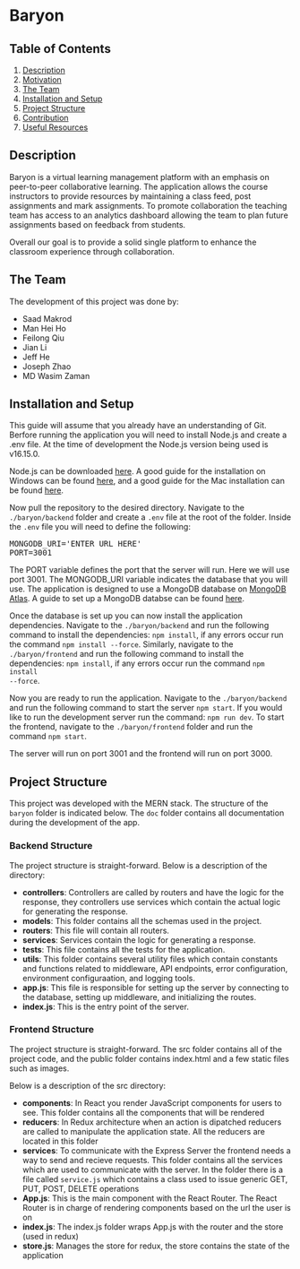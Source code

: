 # Baryon

## Table of Contents

1. [Description](#description)
2. [Motivation](#motivation)
3. [The Team](#the-team)
4. [Installation and Setup](#installation-and-setup)
5. [Project Structure](#project-structure)
6. [Contribution](#contribution)
7. [Useful Resources](#useful-resources)

## Description

Baryon is a virtual learning management platform with an emphasis on peer-to-peer collaborative learning. The application allows the course instructors to provide resources by maintaining a class feed, post assignments and mark assignments. To promote collaboration the teaching team has access to an analytics dashboard allowing the team to plan future assignments based on feedback from students.

Overall our goal is to provide a solid single platform to enhance the classroom experience through collaboration.

## The Team

The development of this project was done by:

- Saad Makrod
- Man Hei Ho
- Feilong Qiu
- Jian Li
- Jeff He
- Joseph Zhao
- MD Wasim Zaman

## Installation and Setup

This guide will assume that you already have an understanding of Git. Berfore running the application you will need to install Node.js and create a .env file. At the time of development the Node.js version being used is v16.15.0.

Node.js can be downloaded [here](https://nodejs.org/en/download/). A good guide for the installation on Windows can be found [here](https://phoenixnap.com/kb/install-node-js-npm-on-windows), and a good guide for the Mac installation can be found [here](https://nodesource.com/blog/installing-nodejs-tutorial-mac-os-x/).

Now pull the repository to the desired directory. Navigate to the <code>./baryon/backend</code> folder and create a <code>.env</code> file at the root of the folder. Inside the <code>.env</code> file you will need to define the following:

<pre>
MONGODB_URI='ENTER URL HERE'
PORT=3001
</pre>

The PORT variable defines the port that the server will run. Here we will use port 3001. The MONGODB_URI variable indicates the database that you will use. The application is designed to use a MongoDB database on [MongoDB Atlas](https://www.mongodb.com/atlas/database). A guide to set up a MongoDB databse can be found [here](https://fullstackopen.com/en/part3/saving_data_to_mongo_db).

Once the database is set up you can now install the application dependencies. Navigate to the <code>./baryon/backend</code> and run the following command to install the dependencies: <code>npm install</code>, if any errors occur run the command <code>npm install --force</code>. Similarly, navigate to the <code>./baryon/frontend</code> and run the following command to install the dependencies: <code>npm install</code>, if any errors occur run the command <code>npm install --force</code>.

 Now you are ready to run the application. Navigate to the <code>./baryon/backend</code> and run the following command to start the server <code>npm start</code>. If you would like to run the development server run the command: <code>npm run dev</code>. To start the frontend, navigate to the <code>./baryon/frontend</code> folder and run the command <code>npm start</code>.

The server will run on port 3001 and the frontend will run on port 3000.

## Project Structure

This project was developed with the MERN stack. The structure of the <code>baryon</code> folder is indicated below. The <code>doc</code> folder contains all documentation during the development of the app.

### Backend Structure
The project structure is straight-forward. Below is a description of the directory:

- <strong>controllers</strong>: Controllers are called by routers and have the logic for the response, they controllers use services which contain the actual logic for generating the response.
- <strong>models</strong>: This folder contains all the schemas used in the project.
- <strong>routers</strong>: This file will contain all routers.
- <strong>services</strong>: Services contain the logic for generating a response.
- <strong>tests</strong>: This file contains all the tests for the application.
- <strong>utils</strong>: This folder contains several utility files which contain constants and functions related to middleware, API endpoints, error configuration, environment configuraation, and logging tools.
- <strong>app.js</strong>: This file is responsible for setting up the server by connecting to the database, setting up middleware, and initializing the routes.
- <strong>index.js</strong>: This is the entry point of the server.

### Frontend Structure
The project structure is straight-forward. The src folder contains all of the project code, and the public folder contains index.html and a few static files such as images.

Below is a description of the src directory:

- <strong>components</strong>: In React you render JavaScript components for users to see. This folder contains all the components that will be rendered
- <strong>reducers</strong>: In Redux architecture when an action is dipatched reducers are called to manipulate the application state. All the reducers are located in this folder
- <strong>services</strong>: To communicate with the Express Server the frontend needs a way to send and recieve requests. This folder contains all the services which are used to communicate with the server. In the folder there is a file called <code>service.js</code> which contains a class used to issue generic GET, PUT, POST, DELETE operations
- <strong>App.js</strong>: This is the main component with the React Router. The React Router is in charge of rendering components based on the url the user is on
- <strong>index.js</strong>: The index.js folder wraps App.js with the router and the store (used in redux)
- <strong>store.js</strong>: Manages the store for redux, the store contains the state of the application
